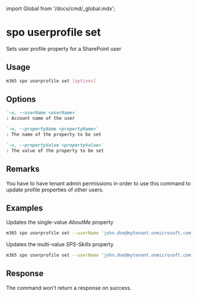 <!-- DISCLAIMER: All secrets, passwords, and sensitive values in this document are examples only and not real credentials. -->
import Global from '/docs/cmd/_global.mdx';

# spo userprofile set

Sets user profile property for a SharePoint user

## Usage

```sh
m365 spo userprofile set [options]
```

## Options

```md definition-list
`-u, --userName <userName>`
: Account name of the user

`-n, --propertyName <propertyName>`
: The name of the property to be set

`-v, --propertyValue <propertyValue>`
: The value of the property to be set
```

<Global />

## Remarks

You have to have tenant admin permissions in order to use this command to update profile properties of other users.

## Examples

 Updates the single-value _AboutMe_ property

```sh
m365 spo userprofile set --userName 'john.doe@mytenant.onmicrosoft.com' --propertyName 'AboutMe' --propertyValue 'Working as a Microsoft 365 developer'
```

Updates the multi-value _SPS-Skills_ property

```sh
m365 spo userprofile set --userName 'john.doe@mytenant.onmicrosoft.com' --propertyName 'SPS-Skills' --propertyValue 'CSS, HTML'
```

## Response

The command won't return a response on success.
